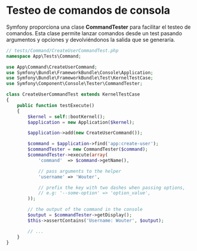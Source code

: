 Testeo de comandos de consola
=============================

Symfony proporciona una clase **CommandTester** para facilitar el testeo de comandos. Esta clase permite lanzar comandos desde un test pasando argumentos y opciones y devolviéndonos la salida que se generaría.


```php
// tests/Command/CreateUserCommandTest.php
namespace App\Tests\Command;

use App\Command\CreateUserCommand;
use Symfony\Bundle\FrameworkBundle\Console\Application;
use Symfony\Bundle\FrameworkBundle\Test\KernelTestCase;
use Symfony\Component\Console\Tester\CommandTester;

class CreateUserCommandTest extends KernelTestCase
{
    public function testExecute()
    {
        $kernel = self::bootKernel();
        $application = new Application($kernel);

        $application->add(new CreateUserCommand());

        $command = $application->find('app:create-user');
        $commandTester = new CommandTester($command);
        $commandTester->execute(array(
            'command'  => $command->getName(),

            // pass arguments to the helper
            'username' => 'Wouter',

            // prefix the key with two dashes when passing options,
            // e.g: '--some-option' => 'option_value',
        ));

        // the output of the command in the console
        $output = $commandTester->getDisplay();
        $this->assertContains('Username: Wouter', $output);

        // ...
    }
}
```



